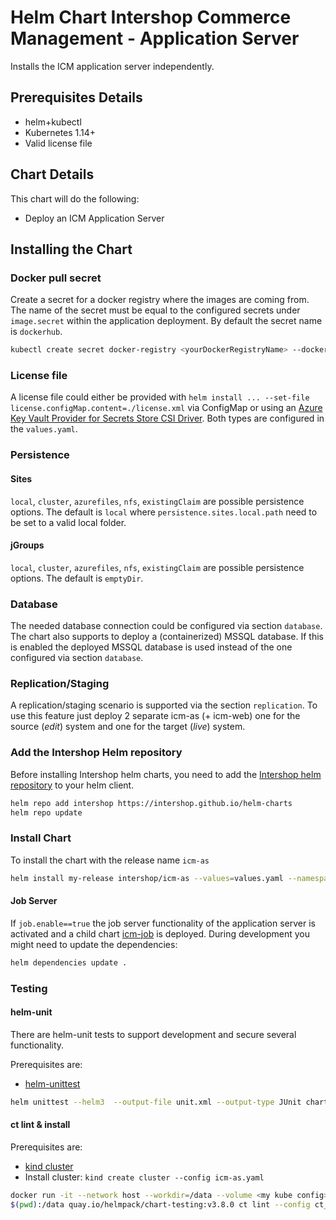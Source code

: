 # Helm Chart Intershop Commerce Management - Application Server

Installs the ICM application server independently.

## Prerequisites Details

* helm+kubectl
* Kubernetes 1.14+
* Valid license file

## Chart Details

This chart will do the following:

* Deploy an ICM Application Server

## Installing the Chart

### Docker pull secret

Create a secret for a docker registry where the images are coming from. The name of the secret must be equal to the configured secrets under `image.secret` within the application deployment. By default the secret name is `dockerhub`.

```bash
kubectl create secret docker-registry <yourDockerRegistryName> --docker-server=<yourDockerRegistryServer> --docker-username=<yourUsername> --docker-password=<yourPassword> --docker-email=<yourEmail>
```

### License file

A license file could either be provided with `helm install ... --set-file license.configMap.content=./license.xml` via ConfigMap or using an [Azure Key Vault Provider for Secrets Store CSI Driver](https://docs.microsoft.com/de-de/azure/aks/csi-secrets-store-driver). Both types are configured in the `values.yaml`.

### Persistence

#### Sites

`local`, `cluster`, `azurefiles`, `nfs`, `existingClaim` are possible persistence options.
The default is `local` where `persistence.sites.local.path` need to be set to a valid local folder.

#### jGroups

`local`, `cluster`, `azurefiles`, `nfs`, `existingClaim` are possible persistence options.
The default is `emptyDir`.

### Database

The needed database connection could be configured via section `database`. The chart also supports to deploy a (containerized) MSSQL database. If this is enabled the deployed MSSQL database is used instead of the one configured via section `database`.

### Replication/Staging

A replication/staging scenario is supported via the section `replication`. To use this feature just deploy 2 separate icm-as (+ icm-web) one for the source (*edit*) system and one for the target (*live*) system.

### Add the Intershop Helm repository

Before installing Intershop helm charts, you need to add the [Intershop helm repository](https://intershop.github.io/helm-charts) to your helm client.

```bash
helm repo add intershop https://intershop.github.io/helm-charts
helm repo update
```

### Install Chart

To install the chart with the release name `icm-as`

```bash
helm install my-release intershop/icm-as --values=values.yaml --namespace icm-as
```

#### Job Server

If `job.enable==true` the job server functionality of the application server is activated and a child chart [icm-job](../icm-job/README.md) is deployed.
During development you might need to update the dependencies:

```bash
helm dependencies update .
```

### Testing

#### helm-unit

There are helm-unit tests to support development and secure several functionality.

Prerequisites are:

* [helm-unittest](https://github.com/helm-unittest/helm-unittest)

```bash
helm unittest --helm3  --output-file unit.xml --output-type JUnit charts/icm-as
```

#### ct lint & install

Prerequisites are:

* [kind cluster](https://github.com/kubernetes-sigs/kind)
* Install cluster: `kind create cluster --config icm-as.yaml`

```bash
docker run -it --network host --workdir=/data --volume <my kube config>:/root/.kube/config:ro --volume
$(pwd):/data quay.io/helmpack/chart-testing:v3.8.0 ct lint --config ct_icm-as.yaml
```
